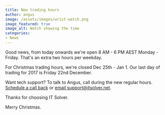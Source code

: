 ```yaml
---
title: New trading hours
author: angus
image: /assets/images/wrist-watch.png
image_featured: true
image_alt: Watch showing the time
categories:
- News
---
```

Good news, from today onwards we're open 8 AM - 6 PM AEST Monday - Friday. That's an extra two hours per weekday.

For Christmas trading hours, we're closed Dec 25th - Jan 1. Our last day of trading for 2017 is Friday 22nd December.

Want tech support? To talk to Angus, call during the new regular hours. [Schedule a call back](https://itsolver.net/contact/) or [email support@itsolver.net](mailto:support@itsolver.net).

Thanks for choosing IT Solver.

Merry Christmas.
